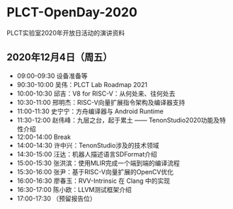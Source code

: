 # PLCT-OpenDay-2020
PLCT实验室2020年开放日活动的演讲资料

## 2020年12月4日（周五）
- 09:00-09:30	设备准备等
- 90:30-10:00	吴伟：PLCT Lab Roadmap 2021
- 10:00-10:30	邱吉：V8 for RISC-V：从何处来、往何处去
- 10:30-11:00	邢明杰：RISC-V向量扩展指令架构及编译器支持
- 11:00-11:30	史宁宁：方舟编译器与 Android Runtime
- 11:30-12:00	赵伟峰：九层之台，起于累土 —— TenonStudio2020功能及特性介绍
- 12:00-14:00	Break
- 14:00-14:30	许中兴：TenonStudio涉及的技术领域
- 14:30-15:00	汪达：机器人描述语言SDFormat介绍
- 15:00-15:30	张洪滨：使用MLIR完成一个端到端的编译流程
- 15:30-16:00	张尹：基于RISC-V向量扩展的OpenCV优化
- 16:00-16:30	廖春玉：RVV-Intrinsic 在 Clang 中的实现
- 16:30-17:00	陈小欧：LLVM测试框架介绍
- 17:00-17:30	（预留报告位）
